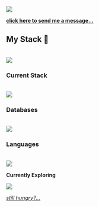 <img src='https://komarev.com/ghpvc/?username=coreydemarse&color=008080' />

**[click here to send me a message...](https://coreydemarse.com/contact.html)**

## My Stack 🥞 
<br />
<img src="https://skillicons.dev/icons?i=linux,vscode,git,docker,nginx" />

### Current Stack
<br />
<img src="https://skillicons.dev/icons?i=bun,ts,vue,pinia,tailwind,ruby" />

### Databases
<br />
<img src="https://skillicons.dev/icons?i=postgres,redis,mongodb" />

### Languages
<br />
<img src="https://skillicons.dev/icons?i=html,css,ts,js,elixir,ruby,python,cs,php,bash"/>

**Currently Exploring**

<img src="https://skillicons.dev/icons?i=zig,rust,wasm,tensorflow,solidity" />

*[still hungry?...](https://github.com/stars/coreydemarse/lists/my-stack)*
